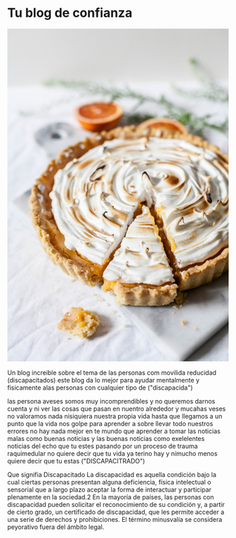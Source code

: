 # Tu blog de confianza

<img width="795" alt="Captura de Pantalla 2020-01-31 a la(s) 8 32 08 p  m" src="https://github.com/Josimar-Victoria/Discapacitados-anonimos/blob/main/alex-loup-aX_ljOOyWJY-unsplash.jpg?raw=true">

Un blog increible sobre el tema de las personas com movilida reducidad (discapacitados) este blog da lo mejor para ayudar mentalmente y fisicamente alas personas con cualquier tipo de ("discapacida")

las persona aveses somos muy incomprendibles y no queremos darnos cuenta
y ni ver las cosas que pasan en nuentro alrededor y mucahas veses no valoramos nada nisiquiera nuestra propia vida hasta que llegamos a un punto que la vida nos golpe para aprender a sobre llevar todo nuestros errores
no hay nada mejor en te mundo que aprender a tomar las noticias malas como buenas noticias y las buenas noticias como exelelentes noticias del echo que tu estes pasando por un proceso de trauma raquimedular no quiere decir que tu vida ya terino hay y nimucho menos quiere decir que tu estas ("DISCAPACITRADO")

Que signifia Discapacitado
La discapacidad es aquella condición bajo la cual ciertas personas presentan alguna deficiencia, física intelectual o sensorial que a largo plazo aceptar la forma de interactuar y participar plenamente en la sociedad.2 En la mayoría de países, las personas con discapacidad pueden solicitar el reconocimiento de su condición y, a partir de cierto grado, un certificado de discapacidad, que les permite acceder a una serie de derechos y prohibiciones. El término minusvalía se considera peyorativo fuera del ámbito legal.


